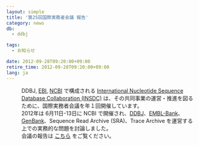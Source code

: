 ```yaml
---
layout: simple
title: '第25回国際実務者会議 報告'
category: news
db:
  - ddbj

tags:
  - お知らせ

date: 2012-09-28T09:20:00+09:00
retire_time: 2012-09-28T09:20:00+09:00
lang: ja
---
```


<dl>
    <dd>DDBJ, <a href="http://www.ebi.ac.uk/" target="_blank">EBI</a>, <a href="http://www.ncbi.nlm.nih.gov/" target="_blank">NCBI</a> で構成される <a href="http://www.insdc.org/" target="_blank">International Nucleotide Sequence Database Collaboration (INSDC)</a> は、その共同事業の運営・推進を図るために、国際実務者会議を年１回開催しています。<br>2012年は 6月11日-13日に NCBI で開催され、<a href="/index.html" target="_blank">DDBJ</a>、<a href="http://www.ebi.ac.uk/embl/" target="_blank">EMBL-Bank</a>、<a href="http://www.ncbi.nlm.nih.gov/genbank/index.html" target="_blank">GenBank</a>、Sequence Read Archive (SRA)、Trace Archive を運営する上での実務的な問題を討論しました。<br>会議の報告は <a href="/activities/index.html#2012">こちら</a> をご覧ください。</dd>
</dl>
